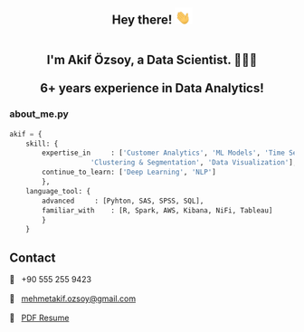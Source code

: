 <!-- 
https://github.com/coderjojo/creative-profile-readme 
https://javascript.plainenglish.io/how-to-make-custom-language-badges-for-your-profile-using-shields-io-d2aeaf016b6b
-->

<div header align="center">

<h2> Hey there! <img src="images/waving-hand-joypixels.gif" width="30px">
	
<br> I'm Akif Özsoy, a Data Scientist. 👨🏻‍💻 
<br><br> 6+ years experience in Data Analytics! </h2>
 </div>
<!--&#128104;&#8205;&#128187; -->

<!--
<h3> About me </h3>

### &#129299; Expertise in 
1) Customer Analytics
2) Classification and Regression Machine Learning Models
3) Time Series Analysis
4) Clustering & Segmentation
	
### &#129303; Passionately Curious on 
- Data Visualization
- Learning new things (technology, methodology, algorithm etc.) 
	
### &#129488; Continue to study 
- Deep Learning Models
- NLP

-->

<!--
| &#129299; <br /> Expertise in  | &#129303; <br /> Passionately Curious on | &#129488; <br /> Continue to study  |
| ------------------------------ | ---------------------------------------- | ----------------------------------- |
| Customer Analytics  		 | Data Visualization  			    | Deep Learning Models  		  |
| Machine Learning Models 	 | Learning new things   		    | NLP  				  |
| Time Series  			 |   					    | 					  |
| Clustering & Segmentation  	 |   					    |				       	  |
-->
	



<h3> about_me.py </h3>

```python
akif = {
	skill: {
		expertise_in	 : ['Customer Analytics', 'ML Models', 'Time Series', 
				    'Clustering & Segmentation', 'Data Visualization'],
		continue_to_learn: ['Deep Learning', 'NLP']
		},
	language_tool: {
		advanced	 : [Pyhton, SAS, SPSS, SQL],
		familiar_with 	 : [R, Spark, AWS, Kibana, NiFi, Tableau]
		}
	}
```


<div projects align="left"> </div>
<h2> Contact </h2>

&#128241; &nbsp; +90 555 255 9423 <br><br>
&#128232; &nbsp; mehmetakif.ozsoy@gmail.com <br><br>
&#128195; &nbsp; <a href="https://resume-a.s3.us-east-2.amazonaws.com/CV_AkifOzsoy.pdf"> PDF Resume </a>
	
	

